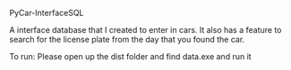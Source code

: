 PyCar-InterfaceSQL

A interface database that I created to enter in cars. It also has a feature to search for the license plate from the day that you found the car.

To run:
	Please open up the dist folder and find data.exe and run it